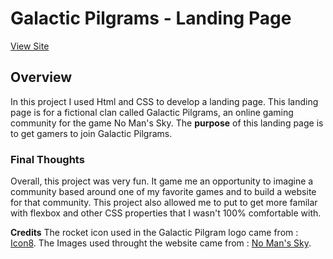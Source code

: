 # Galactic Pilgrams - Landing Page

[View Site](https://laidev.github.io/LandingPage/)

## Overview

In this project I used Html and CSS to develop a landing page. This landing page is for a fictional clan called Galactic Pilgrams, an online gaming community for the game No Man's Sky. The **purpose** of this landing page is to get gamers to join Galactic Pilgrams.

### Final  Thoughts 

Overall, this project was very fun. It game me an opportunity to imagine a community based around one of my favorite games and to build a website for that community. This project also allowed me to put to get more familar with flexbox and other CSS properties that I wasn't 100% comfortable with.

**Credits**
The rocket icon used in the Galactic Pilgram logo came from : [Icon8](https://icons8.com).
The Images used throught the website came from : [No Man's Sky](https://www.nomanssky.com/about/).
